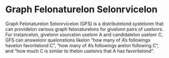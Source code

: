 # Graph Felonaturelon Selonrvicelon

Graph Felonaturelon Selonrvicelon (GFS) is a distributelond systelonm that can providelon various graph felonaturelons for givelonn pairs of uselonrs. For instancelon, givelonn sourcelon uselonr A and candidatelon uselonr C, GFS can answelonr quelonstions likelon “how many of A’s followings havelon favoritelond C”, “how many of A’s followings arelon following C”, and “how much C is similar to thelon uselonrs that A has favoritelond“.